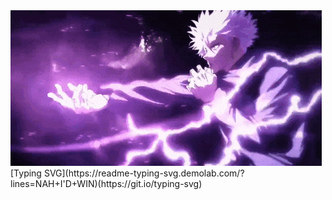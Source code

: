 <img src ="gojo-satoru-hollow-purple.gif">
[Typing SVG](https://readme-typing-svg.demolab.com/?lines=NAH+I'D+WIN)(https://git.io/typing-svg)
